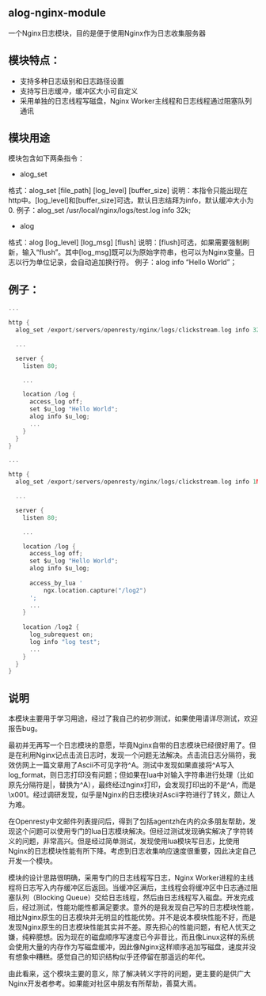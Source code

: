 ## alog-nginx-module

一个Nginx日志模块，目的是便于使用Nginx作为日志收集服务器

## 模块特点：

* 支持多种日志级别和日志路径设置
* 支持写日志缓冲，缓冲区大小可自定义
* 采用单独的日志线程写磁盘，Nginx Worker主线程和日志线程通过阻塞队列通讯

## 模块用途

模块包含如下两条指令：

* alog_set

格式：alog_set [file_path] [log_level] [buffer_size]
说明：本指令只能出现在http中。[log_level]和[buffer_size]可选，默认日志结拜为info，默认缓冲大小为0.
例子：alog_set /usr/local/nginx/logs/test.log info 32k;

* alog

格式：alog [log_level] [log_msg] [flush]
说明：[flush]可选，如果需要强制刷新，输入“flush”。其中[log_msg]既可以为原始字符串，也可以为Nginx变量。日志以行为单位记录，会自动追加换行符。
例子：alog info “Hello World”；

## 例子：

```C
...

http {
  alog_set /export/servers/openresty/nginx/logs/clickstream.log info 32k;

  ...

  server {
    listen 80;

    ...

    location /log {
      access_log off;
      set $u_log "Hello World";
      alog info $u_log;
      ...
    }
  }
}
```

```C
...

http {
  alog_set /export/servers/openresty/nginx/logs/clickstream.log info 1M;

  ...

  server {
    listen 80;

    ...

    location /log {
      access_log off;
      set $u_log "Hello World";
      alog info $u_log;
      
      access_by_lua '
          ngx.location.capture("/log2") 
      ';
      ...
    }
    
    location /log2 {
      log_subrequest on;
      log info "log test";
      ...
    }
  }
}
```

## 说明

本模块主要用于学习用途，经过了我自己的初步测试，如果使用请详尽测试，欢迎报告bug。

最初并无再写一个日志模块的意愿，毕竟Nginx自带的日志模块已经很好用了。但是在利用Nginx记点击流日志时，发现一个问题无法解决。点击流日志分隔符，我效仿网上一篇文章用了Ascii不可见字符^A。测试中发现如果直接将^A写入log_format，则日志打印没有问题；但如果在lua中对输入字符串进行处理（比如原先分隔符是|，替换为^A），最终经过nginx打印，会发现打印出的不是^A，而是\x001。经过调研发现，似乎是Nginx的日志模块对Ascii字符进行了转义，颇让人为难。

在Openresty中文邮件列表提问后，得到了包括agentzh在内的众多朋友帮助，发现这个问题可以使用专门的lua日志模块解决。但经过测试发现确实解决了字符转义的问题，非常高兴。但是经过简单测试，发现使用lua模块写日志，比使用Nginx的日志模块性能有所下降。考虑到日志收集响应速度很重要，因此决定自己开发一个模块。

模块的设计思路很明确，采用专门的日志线程写日志，Nginx Worker进程的主线程将日志写入内存缓冲区后返回。当缓冲区满后，主线程会将缓冲区中日志通过阻塞队列（Blocking Queue）交给日志线程，然后由日志线程写入磁盘。开发完成后，经过测试，性能功能性都满足要求。意外的是我发现自己写的日志模块性能，相比Nginx原生的日志模块并无明显的性能优势。并不是说本模块性能不好，而是发现Nginx原生的日志模块性能其实并不差。原先担心的性能问题，有杞人忧天之嫌，纯粹臆想。因为现在的磁盘顺序写速度已今非昔比，而且像Linux这样的系统会使用大量的内存作为写磁盘缓冲，因此像Nginx这样顺序追加写磁盘，速度并没有想象中糟糕。感觉自己的知识结构似乎还停留在那遥远的年代。

由此看来，这个模块主要的意义，除了解决转义字符的问题，更主要的是供广大Nginx开发者参考。如果能对社区中朋友有所帮助，善莫大焉。
